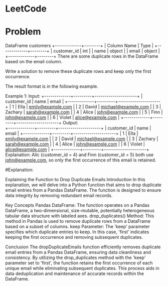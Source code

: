 # LeetCode

# Problem

DataFrame customers
+-------------+--------+
| Column Name | Type   |
+-------------+--------+
| customer_id | int    |
| name        | object |
| email       | object |
+-------------+--------+
There are some duplicate rows in the DataFrame based on the email column.

Write a solution to remove these duplicate rows and keep only the first occurrence.

The result format is in the following example.

 

Example 1:
Input:
+-------------+---------+---------------------+
| customer_id | name    | email               |
+-------------+---------+---------------------+
| 1           | Ella    | emily@example.com   |
| 2           | David   | michael@example.com |
| 3           | Zachary | sarah@example.com   |
| 4           | Alice   | john@example.com    |
| 5           | Finn    | john@example.com    |
| 6           | Violet  | alice@example.com   |
+-------------+---------+---------------------+
Output:  
+-------------+---------+---------------------+
| customer_id | name    | email               |
+-------------+---------+---------------------+
| 1           | Ella    | emily@example.com   |
| 2           | David   | michael@example.com |
| 3           | Zachary | sarah@example.com   |
| 4           | Alice   | john@example.com    |
| 6           | Violet  | alice@example.com   |
+-------------+---------+---------------------+
Explanation:
Alic (customer_id = 4) and Finn (customer_id = 5) both use john@example.com, so only the first occurrence of this email is retained.


#Explanation:

Explaining the Function to Drop Duplicate Emails
Introduction
In this explanation, we will delve into a Python function that aims to drop duplicate email entries from a Pandas DataFrame. The function is designed to ensure data integrity by removing redundant email records.

Key Concepts
Pandas DataFrame: The function operates on a Pandas DataFrame, a two-dimensional, size-mutable, potentially heterogeneous tabular data structure with labeled axes.
drop_duplicates() Method: This method in Pandas is used to remove duplicate rows from a DataFrame based on a subset of columns.
keep Parameter: The 'keep' parameter specifies which duplicate entries to keep. In this case, 'first' indicates keeping the first occurrence and removing subsequent duplicates.

Conclusion
The dropDuplicateEmails function efficiently removes duplicate email entries from a Pandas DataFrame, ensuring data cleanliness and consistency. By utilizing the drop_duplicates method with the 'keep' parameter set to 'first', the function retains the first occurrence of each unique email while eliminating subsequent duplicates. This process aids in data deduplication and maintenance of accurate records within the DataFrame.
